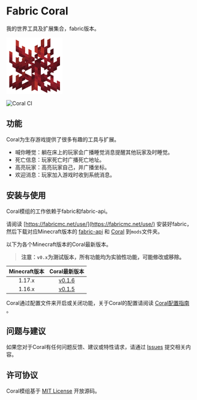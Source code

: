 # Fabric Coral

我的世界工具及扩展集合，fabric版本。

![coral](src/main/resources/assets/coral/icon.png)

![Coral CI](https://github.com/UnknownBuild/Coral/workflows/Coral%20CI/badge.svg)

## 功能

Coral为生存游戏提供了很多有趣的工具与扩展。

* 喊你睡觉：躺在床上的玩家会广播睡觉消息提醒其他玩家及时睡觉。
* 死亡信息：玩家死亡时广播死亡地址。
* 高亮玩家：高亮玩家自己，并广播坐标。
* 欢迎消息：玩家加入游戏时收到系统消息。

## 安装与使用

Coral模组的工作依赖于fabric和fabric-api。

请阅读 [https://fabricmc.net/use/](https://fabricmc.net/use/) 安装好fabric，然后下载对应Minecraft版本的 [fabric-api](https://www.curseforge.com/minecraft/mc-mods/fabric-api) 和 [Coral](https://github.com/UnknownBuild/Coral/releases) 到`mods`文件夹。

以下为各个Minecraft版本的Coral最新版本。

> **注意：`v0.x`为测试版本，所有功能均为实验性功能，可能修改或移除。**

| Minecraft版本 |      Coral最新版本       |
| :-----------: | :----------------------: |
|   1.17.x   | [v0.1.6](https://github.com/UnknownBuild/Coral/releases/tag/v0.x) |
|   1.16.x   | [v0.1.5](https://github.com/UnknownBuild/Coral/releases/tag/v0.x) |

Coral通过配置文件来开启或关闭功能，关于Coral的配置请阅读 [Coral配置指南](docs/config_zh.md) 。

## 问题与建议

如果您对于Coral有任何问题反馈、建议或特性请求，请通过 [Issues](https://github.com/UnknownBuild/Coral/issues) 提交相关内容。

## 许可协议

Coral模组基于 [MIT License](https://github.com/UnknownBuild/Coral/blob/master/LICENSE) 开放源码。
